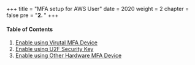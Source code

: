 +++
title = "MFA setup for AWS User"
date = 2020
weight = 2
chapter = false
pre = "<b>2. </b>"
+++

#### Table of Contents

1. [Enable using Virutal MFA Device](1-virtual-mfa-device)
2. [Enable using U2F Security Key](2-u2f-security-key)
3. [Enable using Other Hardware MFA Device](3-other-hardware-mfa-device)

